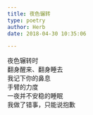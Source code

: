 ```yaml
---  
title: 夜色辗转  
type: poetry  
author: Herb  
date: 2018-04-30 10:35:06  

---  
```

夜色辗转时  
翻身醒来、翻身睡去  
我记下你的鼻息  
手臂的力度  
一夜并不安稳的睡眠  
我做了错事，只能说抱歉